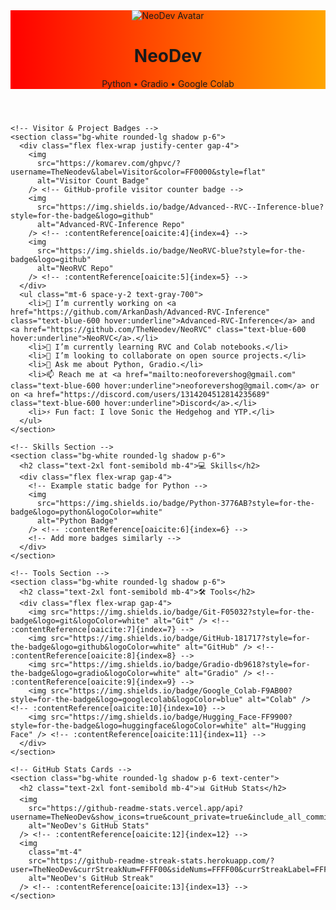 <!DOCTYPE html>
<html lang="en">
<head>
  <meta charset="UTF-8">
  <title>NeoDev</title>
  <meta name="viewport" content="width=device-width, initial-scale=1.0">
  <!-- Tailwind CSS CDN for utility-first styling -->
  <script src="https://cdn.tailwindcss.com"></script> <!-- :contentReference[oaicite:3]{index=3} -->
  <!-- Optional: configure Tailwind (custom colors, fonts) -->
  <script>
    tailwind.config = {
      theme: {
        extend: {
          colors: {
            primary: '#FF0000',
            secondary: '#FFA500',
          },
        }
      }
    }
  </script>
  <style>
    /* Fallback for non-JS or to override individual elements */
    .gradient-header {
      background: linear-gradient(90deg, #FF0000, #FFA500);
    }
  </style>
</head>
<body class="bg-gray-100 text-gray-800">

  <!-- Header Section -->
  <header class="gradient-header py-12 text-center text-white">
    <img
      class="w-32 h-32 rounded-full mx-auto border-4 border-white"
      src="https://avatars.githubusercontent.com/u/1314204512814235689?v=4"
      alt="NeoDev Avatar"
    />
    <h1 class="text-5xl font-bold mt-4">NeoDev</h1>
    <p class="mt-2 text-lg">Python • Gradio • Google Colab</p>
  </header>

  <!-- Main Content Container -->
  <main class="max-w-3xl mx-auto mt-10 space-y-8 p-4">

    <!-- Visitor & Project Badges -->
    <section class="bg-white rounded-lg shadow p-6">
      <div class="flex flex-wrap justify-center gap-4">
        <img
          src="https://komarev.com/ghpvc/?username=TheNeodev&label=Visitor&color=FF0000&style=flat"
          alt="Visitor Count Badge"
        /> <!-- GitHub‑profile visitor counter badge -->
        <img
          src="https://img.shields.io/badge/Advanced--RVC--Inference-blue?style=for-the-badge&logo=github"
          alt="Advanced‑RVC‑Inference Repo"
        /> <!-- :contentReference[oaicite:4]{index=4} -->
        <img
          src="https://img.shields.io/badge/NeoRVC-blue?style=for-the-badge&logo=github"
          alt="NeoRVC Repo"
        /> <!-- :contentReference[oaicite:5]{index=5} -->
      </div>
      <ul class="mt-6 space-y-2 text-gray-700">
        <li>🔭 I’m currently working on <a href="https://github.com/ArkanDash/Advanced-RVC-Inference" class="text-blue-600 hover:underline">Advanced-RVC-Inference</a> and <a href="https://github.com/TheNeodev/NeoRVC" class="text-blue-600 hover:underline">NeoRVC</a>.</li>
        <li>🌱 I’m currently learning RVC and Colab notebooks.</li>
        <li>👯 I’m looking to collaborate on open source projects.</li>
        <li>💬 Ask me about Python, Gradio.</li>
        <li>📫 Reach me at <a href="mailto:neoforevershog@gmail.com" class="text-blue-600 hover:underline">neoforevershog@gmail.com</a> or on <a href="https://discord.com/users/1314204512814235689" class="text-blue-600 hover:underline">Discord</a>.</li>
        <li>⚡ Fun fact: I love Sonic the Hedgehog and YTP.</li>
      </ul>
    </section>

    <!-- Skills Section -->
    <section class="bg-white rounded-lg shadow p-6">
      <h2 class="text-2xl font-semibold mb-4">💻 Skills</h2>
      <div class="flex flex-wrap gap-4">
        <!-- Example static badge for Python -->
        <img
          src="https://img.shields.io/badge/Python-3776AB?style=for-the-badge&logo=python&logoColor=white"
          alt="Python Badge"
        /> <!-- :contentReference[oaicite:6]{index=6} -->
        <!-- Add more badges similarly -->
      </div>
    </section>

    <!-- Tools Section -->
    <section class="bg-white rounded-lg shadow p-6">
      <h2 class="text-2xl font-semibold mb-4">🛠 Tools</h2>
      <div class="flex flex-wrap gap-4">
        <img src="https://img.shields.io/badge/Git-F05032?style=for-the-badge&logo=git&logoColor=white" alt="Git" /> <!-- :contentReference[oaicite:7]{index=7} -->
        <img src="https://img.shields.io/badge/GitHub-181717?style=for-the-badge&logo=github&logoColor=white" alt="GitHub" /> <!-- :contentReference[oaicite:8]{index=8} -->
        <img src="https://img.shields.io/badge/Gradio-db9618?style=for-the-badge&logo=gradio&logoColor=white" alt="Gradio" /> <!-- :contentReference[oaicite:9]{index=9} -->
        <img src="https://img.shields.io/badge/Google_Colab-F9AB00?style=for-the-badge&logo=googlecolab&logoColor=blue" alt="Colab" /> <!-- :contentReference[oaicite:10]{index=10} -->
        <img src="https://img.shields.io/badge/Hugging_Face-FF9900?style=for-the-badge&logo=huggingface&logoColor=white" alt="Hugging Face" /> <!-- :contentReference[oaicite:11]{index=11} -->
      </div>
    </section>

    <!-- GitHub Stats Cards -->
    <section class="bg-white rounded-lg shadow p-6 text-center">
      <h2 class="text-2xl font-semibold mb-4">📊 GitHub Stats</h2>
      <img
        src="https://github-readme-stats.vercel.app/api?username=TheNeoDev&show_icons=true&count_private=true&include_all_commits=false&custom_title=NeoDev's%20GitHub%20Stats&title_color=FFD700&text_color=DAA520&icon_color=FFA500&bg_color=FFFFFF"
        alt="NeoDev's GitHub Stats"
      /> <!-- :contentReference[oaicite:12]{index=12} -->
      <img
        class="mt-4"
        src="https://github-readme-streak-stats.herokuapp.com/?user=TheNeoDev&currStreakNum=FFFF00&sideNums=FFFF00&currStreakLabel=FFFFFF&sideLabels=FFFFFF&background=00000000&border=FFFFFF"
        alt="NeoDev's GitHub Streak"
      /> <!-- :contentReference[oaicite:13]{index=13} -->
    </section>

  </main>

  <!-- Optional: JavaScript for interactivity -->
  <script>
    // e.g., theme switcher, animations
  </script>
</body>
</html>
